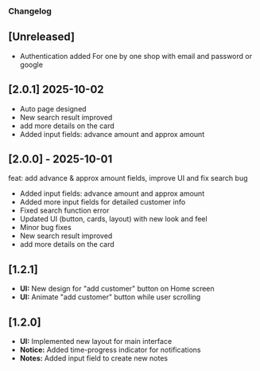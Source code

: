 ### Changelog

## [Unreleased]
- Authentication added For one by one shop with email and password or google

## [2.0.1] 2025-10-02
- Auto page designed
- New search result improved
- add more details on the card
- Added input fields: advance amount and approx amount

## [2.0.0] - 2025-10-01
 feat: add advance & approx amount fields, improve UI and fix search bug

- Added input fields: advance amount and approx amount
- Added more input fields for detailed customer info
- Fixed search function error
- Updated UI (button, cards, layout) with new look and feel
- Minor bug fixes
- New search result improved
- add more details on the card

## [1.2.1]
- **UI:** New design for "add customer" button on Home screen
- **UI:** Animate "add customer" button while user scrolling

## [1.2.0]
- **UI:** Implemented new layout for main interface
- **Notice:** Added time-progress indicator for notifications
- **Notes:** Added input field to create new notes